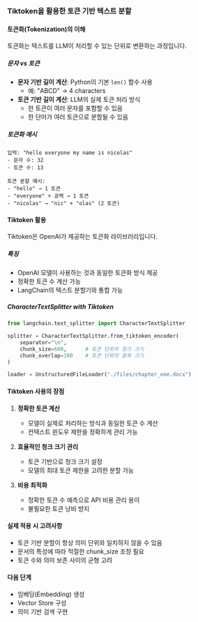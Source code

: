 ### Tiktoken을 활용한 토큰 기반 텍스트 분할

#### 토큰화(Tokenization)의 이해
토큰화는 텍스트를 LLM이 처리할 수 있는 단위로 변환하는 과정입니다.

##### 문자 vs 토큰
- **문자 기반 길이 계산**: Python의 기본 `len()` 함수 사용
  - 예: "ABCD" → 4 characters
- **토큰 기반 길이 계산**: LLM의 실제 토큰 처리 방식
  - 한 토큰이 여러 문자를 포함할 수 있음
  - 한 단어가 여러 토큰으로 분할될 수 있음

##### 토큰화 예시
```
입력: "hello everyone my name is nicolas"
- 문자 수: 32
- 토큰 수: 13

토큰 분할 예시:
- "hello" → 1 토큰
- "everyone" + 공백 → 1 토큰
- "nicolas" → "nic" + "olas" (2 토큰)
```

#### Tiktoken 활용
Tiktoken은 OpenAI가 제공하는 토큰화 라이브러리입니다.

##### 특징
- OpenAI 모델이 사용하는 것과 동일한 토큰화 방식 제공
- 정확한 토큰 수 계산 가능
- LangChain의 텍스트 분할기와 통합 가능

##### CharacterTextSplitter with Tiktoken
```python
from langchain.text_splitter import CharacterTextSplitter

splitter = CharacterTextSplitter.from_tiktoken_encoder(
    separator="\n",
    chunk_size=600,      # 토큰 단위의 청크 크기
    chunk_overlap=100    # 토큰 단위의 중복 크기
)

loader = UnstructuredFileLoader("./files/chapter_one.docx")
```

#### Tiktoken 사용의 장점
1. **정확한 토큰 계산**
   - 모델이 실제로 처리하는 방식과 동일한 토큰 수 계산
   - 컨텍스트 윈도우 제한을 정확하게 관리 가능

2. **효율적인 청크 크기 관리**
   - 토큰 기반으로 청크 크기 설정
   - 모델의 최대 토큰 제한을 고려한 분할 가능

3. **비용 최적화**
   - 정확한 토큰 수 예측으로 API 비용 관리 용이
   - 불필요한 토큰 낭비 방지

#### 실제 적용 시 고려사항
- 토큰 기반 분할이 항상 의미 단위와 일치하지 않을 수 있음
- 문서의 특성에 따라 적절한 chunk_size 조정 필요
- 토큰 수와 의미 보존 사이의 균형 고려

#### 다음 단계
- 임베딩(Embedding) 생성
- Vector Store 구성
- 의미 기반 검색 구현 